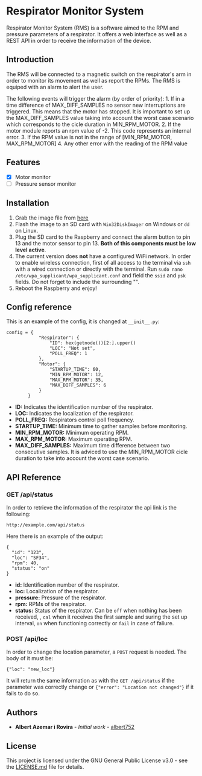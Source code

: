 # Respirator Monitor System 
Respirator Monitor System (RMS) is a software aimed to the RPM and pressure
parameters of a respirator. It offers a web interface as well as a REST API in
order to receive the information of the device.

## Introduction
The RMS will be connected to a magnetic switch on the respirator's arm 
in order to monitor
its movement as well as report the RPMs. The RMS is equiped with an alarm to
alert the user.

The following events will trigger the alarm (by order of priority):
    1. If in a time difference of MAX_DIFF_SAMPLES no sensor new interruptions are
       triggered. This means that the motor has stopped. It is important to set up
        the MAX_DIFF_SAMPLES value  taking into account the worst case scenario which corresponds to the
        cicle duration in MIN_RPM_MOTOR.
    2. If the motor module reports an rpm value of -2. This code represents an
       internal error.
    3. If the RPM value is not in the range of [MIN_RPM_MOTOR, MAX_RPM_MOTOR]
    4. Any other error with the reading of the RPM value 

## Features
- [x] Motor monitor
- [ ] Pressure sensor monitor

## Installation
1. Grab the image file from [here](https://mega.nz/file/vXwgXIQb)
2. Flash the image to an SD card with `Win32DiskImager` on Windows or `dd` on
   Linux.
3. Plug the SD card to the Raspberry and connect the alarm button to pin 13 and
   the motor sensor to pin 13. **Both of this components must be low level
   active**.
4. The current version does **not** have a configured WiFi network. In order
   to enable wireless connection, first of all access to the terminal via `ssh`
   with a wired connection or directly with the terminal. Run `sudo nano
   /etc/wpa_supplicant/wpa_supplicant.conf` and field the `ssid` and `psk` fields.
   Do not forget to include the surrounding "".
5. Reboot the Raspberry and enjoy!

## Config reference
This is an example of the config, it is changed at `__init__.py`:

```
config = {  
            "Respirator": {
                "ID": hex(getnode())[2:].upper()
                "LOC": "Not set",
                "POLL_FREQ": 1
            },
            "Motor": {
                "STARTUP_TIME": 60,
                "MIN_RPM_MOTOR": 12,
                "MAX_RPM_MOTOR": 35,
                "MAX_DIFF_SAMPLES": 6
            }
        }
```

* **ID:** Indicates the identification number of the respirator.
* **LOC:** Indicates the localization of the respirator.
* **POLL_FREQ:** Respirators control poll frequency.
* **STARTUP_TIME:** Minimum time to gather samples before monitoring.
* **MIN_RPM_MOTOR:** Minimum operating RPM.
* **MAX_RPM_MOTOR:** Maximum operating RPM.
* **MAX_DIFF_SAMPLES:** Maximum time difference between two consecutive samples.
    It is adviced to use the MIN_RPM_MOTOR cicle duration to take into account the
    worst case scenario.


## API Reference
### GET /api/status
In order to retrieve the information of the respirator the api link is the
following:

```
http://example.com/api/status
```

Here there is an example of the output:

```
{
  "id": "123",
  "loc": "SF34",
  "rpm": 40,
  "status": "on"
}
```

* **id:** Identification number of the respirator.
* **loc:** Localization of the respirator.
* **pressure:** Pressure of the respirator.
* **rpm:** RPMs of the respirator.
* **status:** Status of the respirator. Can be `off` when nothing has been received,
  , `cal` when it receives the first sample and suring the set up interval, `on` when
  functioning correctly or `fail` in case of faliure.
### POST /api/loc
In order to change the location parameter, a `POST` request is needed. The body
of it must be:

```
{"loc": "new_loc"}
```

It will return the same information as with the `GET /api/status` if the
parameter was correctly change or `{"error": "Location not changed"}` if it
fails to do so. 

## Authors
* **Albert Azemar i Rovira** - *Initial work* - [albert752](https://github.com/albert752)

## License
This project is licensed under the GNU General Public License v3.0 - see the 
[LICENSE.md](./LICENSE.md) file for details.
